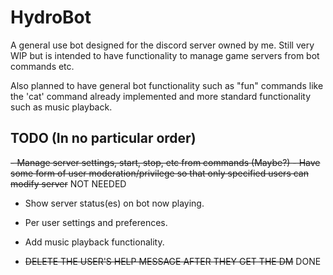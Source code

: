 # HydroBot
A general use bot designed for the discord server owned by me.
Still very WIP but is intended to have functionality to manage game servers from bot commands etc.

Also planned to have general bot functionality such as "fun" commands like the 'cat' command already implemented and more standard
functionality such as music playback.

## TODO (In no particular order)
~~- Manage server settings, start, stop, etc from commands (Maybe?)
    - Have some form of user moderation/privilege so that only specified users can modify server~~ NOT NEEDED
- Show server status(es) on bot now playing.
- Per user settings and preferences.
- Add music playback functionality.

- ~~DELETE THE USER'S HELP MESSAGE AFTER THEY GET THE DM~~ DONE
